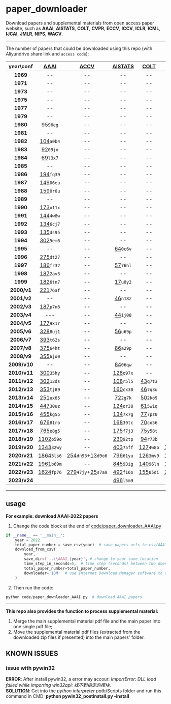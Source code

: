 # paper_downloader

Download papers and supplemental materials from open access paper website, such as **AAAI**, **AISTATS**, **COLT**, **CVPR**, **ECCV**, **ICCV**, **ICLR**, **ICML**, **IJCAI**, **JMLR**, **NIPS**, **WACV**.   

---

The number of papers that could be downloaded using this repo (with Aliyundrive share link and `access code`):



<sub>
<sup>

|  year\conf   | [AAAI](https://www.aaai.org/Library/AAAI/aaai-library.php) |                                [ACCV](https://openaccess.thecvf.com/ACCV2020)                                |          [AISTATS](https://www.aistats.org/)           |      [COLT](http://learningtheory.org/colt2020/)       |                                  [CVPR](http://openaccess.thecvf.com/menu.py)                                  |                                    [ECCV](https://www.ecva.net/papers.php)                                    |                                  [ICCV](http://openaccess.thecvf.com/menu.py)                                  |                    [ICLR](https://iclr.cc/)                    |                [ICML](https://icml.cc/)                 |            [IJCAI](https://www.ijcai.org/)             | [JMLR](http://www.jmlr.org/) |                [NIPS ](https://nips.cc/)                |                                     [WACV](http://wacv2021.thecvf.com/)                                      |
|:------------:|:----------------------------------------------------------:|:------------------------------------------------------------------------------------------------------------:|:------------------------------------------------------:|:------------------------------------------------------:|:--------------------------------------------------------------------------------------------------------------:|:-------------------------------------------------------------------------------------------------------------:|:--------------------------------------------------------------------------------------------------------------:|:--------------------------------------------------------------:|:-------------------------------------------------------:|:------------------------------------------------------:|:----------------------------:|:-------------------------------------------------------:|:------------------------------------------------------------------------------------------------------------:|
|   **1969**   |                             --                             |                                                      --                                                      |                           --                           |                           --                           |                                                       --                                                       |                                                      --                                                       |                                                       --                                                       |                               --                               |                           --                            | [64](https://www.aliyundrive.com/s/zuh3NusyStr)`k7q9`  |              --              |                           --                            |                                                      --                                                      |
|   **1971**   |                             --                             |                                                      --                                                      |                           --                           |                           --                           |                                                       --                                                       |                                                      --                                                       |                                                       --                                                       |                               --                               |                           --                            | [66](https://www.aliyundrive.com/s/eZ2ZvoaPUFA)`3rm0`  |              --              |                           --                            |                                                      --                                                      |
|   **1973**   |                             --                             |                                                      --                                                      |                           --                           |                           --                           |                                                       --                                                       |                                                      --                                                       |                                                       --                                                       |                               --                               |                           --                            | [85](https://www.aliyundrive.com/s/biYpv2rrPcg)`e5c8`  |              --              |                           --                            |                                                      --                                                      |
|   **1975**   |                             --                             |                                                      --                                                      |                           --                           |                           --                           |                                                       --                                                       |                                                      --                                                       |                                                       --                                                       |                               --                               |                           --                            | [146](https://www.aliyundrive.com/s/9Sk59uNWZzt)`cu41` |              --              |                           --                            |                                                      --                                                      |
|   **1977**   |                             --                             |                                                      --                                                      |                           --                           |                           --                           |                                                       --                                                       |                                                      --                                                       |                                                       --                                                       |                               --                               |                           --                            | [251](https://www.aliyundrive.com/s/5vnzDhK7whY)`57ir` |              --              |                           --                            |                                                      --                                                      |
|   **1979**   |                             --                             |                                                      --                                                      |                           --                           |                           --                           |                                                       --                                                       |                                                      --                                                       |                                                       --                                                       |                               --                               |                           --                            | [12](https://www.aliyundrive.com/s/BUjYhaMGj2G)`h39s`  |              --              |                           --                            |                                                      --                                                      |
|   **1980**   |   [95](https://www.aliyundrive.com/s/ucngMrKSTmi)`96eg`    |                                                      --                                                      |                           --                           |                           --                           |                                                       --                                                       |                                                      --                                                       |                                                       --                                                       |                               --                               |                           --                            |                           --                           |              --              |                           --                            |                                                      --                                                      |
|   **1981**   |                             --                             |                                                      --                                                      |                           --                           |                           --                           |                                                       --                                                       |                                                      --                                                       |                                                       --                                                       |                               --                               |                           --                            | [108](https://www.aliyundrive.com/s/aL1HS9GEByk)`rp93` |              --              |                           --                            |                                                      --                                                      |
|   **1982**   |   [104](https://www.aliyundrive.com/s/HmERMfhr7uC)`a0b4`   |                                                      --                                                      |                           --                           |                           --                           |                                                       --                                                       |                                                      --                                                       |                                                       --                                                       |                               --                               |                           --                            |                           --                           |              --              |                           --                            |                                                      --                                                      |
|   **1983**   |   [92](https://www.aliyundrive.com/s/L3GfxhEqyWg)`09jo`    |                                                      --                                                      |                           --                           |                           --                           |                                                       --                                                       |                                                      --                                                       |                                                       --                                                       |                               --                               |                           --                            | [237](https://www.aliyundrive.com/s/2LMD4L8xGei)`6e5o` |              --              |                           --                            |                                                      --                                                      |
|   **1984**   |   [69](https://www.aliyundrive.com/s/hxfPBrSZrWB)`l3x7`    |                                                      --                                                      |                           --                           |                           --                           |                                                       --                                                       |                                                      --                                                       |                                                       --                                                       |                               --                               |                           --                            |                           --                           |              --              |                           --                            |                                                      --                                                      |
|   **1985**   |                             --                             |                                                      --                                                      |                           --                           |                           --                           |                                                       --                                                       |                                                      --                                                       |                                                       --                                                       |                               --                               |                           --                            | [259](https://www.aliyundrive.com/s/3mPugH2sWSu)`2d7f` |              --              |                           --                            |                                                      --                                                      |
|   **1986**   |   [194](https://www.aliyundrive.com/s/brFLqdnYb6R)`fq39`   |                                                      --                                                      |                           --                           |                           --                           |                                                       --                                                       |                                                      --                                                       |                                                       --                                                       |                               --                               |                           --                            |                           --                           |              --              |                           --                            |                                                      --                                                      |
|   **1987**   |   [149](https://www.aliyundrive.com/s/ydiSapgTKr4)`06eu`   |                                                      --                                                      |                           --                           |                           --                           |                                                       --                                                       |                                                      --                                                       |                                                       --                                                       |                               --                               |                           --                            | [246](https://www.aliyundrive.com/s/jmZXTZqNcLd)`5r7l` |              --              |  [90](https://www.aliyundrive.com/s/5DNYvLAmUd7)`bn63`  |                                                      --                                                      |
|   **1988**   |   [159](https://www.aliyundrive.com/s/vJpNpjJFY9N)`0r0u`   |                                                      --                                                      |                           --                           |                           --                           |                                                       --                                                       |                                                      --                                                       |                                                       --                                                       |                               --                               |                           --                            |                           --                           |              --              |  [94](https://www.aliyundrive.com/s/sF1AcmMoaLU)`u9f2`  |                                                      --                                                      |
|   **1989**   |                             --                             |                                                      --                                                      |                           --                           |                           --                           |                                                       --                                                       |                                                      --                                                       |                                                       --                                                       |                               --                               |                           --                            | [269](https://www.aliyundrive.com/s/d5ZVZn9q4gy)`13uo` |              --              | [101](https://www.aliyundrive.com/s/ksLw9zxHmcw)`19ia`  |                                                      --                                                      |
|   **1990**   |   [173](https://www.aliyundrive.com/s/FDTM6z4gSZo)`o11x`   |                                                      --                                                      |                           --                           |                           --                           |                                                       --                                                       |                             [49](https://www.aliyundrive.com/s/AP9JhEeFdWG)`3g9a`                             |                                                       --                                                       |                               --                               |                           --                            |                           --                           |              --              | [143](https://www.aliyundrive.com/s/ELRDoXyEoXg)`07ju`  |                                                      --                                                      |
|   **1991**   |   [144](https://www.aliyundrive.com/s/6NyzhGhDRjv)`4w8w`   |                                                      --                                                      |                           --                           |                           --                           |                                                       --                                                       |                                                      --                                                       |                                                       --                                                       |                               --                               |                           --                            | [192](https://www.aliyundrive.com/s/5cM5QkGy2ua)`br32` |              --              | [144](https://www.aliyundrive.com/s/usfuD3e63bn)`7f1w`  |                                                      --                                                      |
|   **1992**   |   [134](https://www.aliyundrive.com/s/nv41ZDL4cKq)`6cj7`   |                                                      --                                                      |                           --                           |                           --                           |                                                       --                                                       |                             [49](https://www.aliyundrive.com/s/K6nhk8aWs2m)`44sb`                             |                                                       --                                                       |                               --                               |                           --                            |                           --                           |              --              | [127](https://www.aliyundrive.com/s/f6cTMScVfrC)`0h3j`  |                                                      --                                                      |
|   **1993**   |   [135](https://www.aliyundrive.com/s/VMkfahY3z4Q)`ds95`   |                                                      --                                                      |                           --                           |                           --                           |                                                       --                                                       |                                                      --                                                       |                                                       --                                                       |                               --                               |                           --                            | [138](https://www.aliyundrive.com/s/m8Uv5JQ5R8t)`j45k` |              --              | [158](https://www.aliyundrive.com/s/ZxC4LR3GKGa)`na33`  |                                                      --                                                      |
|   **1994**   |   [302](https://www.aliyundrive.com/s/h7FrnxkkzNT)`5em6`   |                                                      --                                                      |                           --                           |                           --                           |                                                       --                                                       |                             [98](https://www.aliyundrive.com/s/jEV6kodj623)`e03w`                             |                                                       --                                                       |                               --                               |                           --                            |                           --                           |              --              | [140](https://www.aliyundrive.com/s/LP8uiDVvV5T)`6gk8`  |                                                      --                                                      |
|   **1995**   |                             --                             |                                                      --                                                      | [64](https://www.aliyundrive.com/s/mvQXAvUARiz)`0c6v`  |                           --                           |                                                       --                                                       |                                                      --                                                       |                                                       --                                                       |                               --                               |                           --                            | [282](https://www.aliyundrive.com/s/HodrPavrxes)`wn33` |              --              | [152](https://www.aliyundrive.com/s/zme7u9uMNXY)`01ux`  |                                                      --                                                      |
|   **1996**   |   [275](https://www.aliyundrive.com/s/RXkLuHGGAit)`dt27`   |                                                      --                                                      |                           --                           |                           --                           |                                                       --                                                       |                             [98](https://www.aliyundrive.com/s/a6zD3jMvonw)`cd27`                             |                                                       --                                                       |                               --                               |                           --                            |                           --                           |              --              | [152](https://www.aliyundrive.com/s/JYrtDZqgkuo)`21co`  |                                                      --                                                      |
|   **1997**   |   [186](https://www.aliyundrive.com/s/dZHNjnKZoMo)`fr32`   |                                                      --                                                      | [57](https://www.aliyundrive.com/s/9tUMUZgQopt)`76hl`  |                           --                           |                                                       --                                                       |                                                      --                                                       |                                                       --                                                       |                               --                               |                           --                            | [180](https://www.aliyundrive.com/s/eNd7odmRfkc)`20co` |              --              | [150](https://www.aliyundrive.com/s/H3191Qwrkdq)`c2a3`  |                                                      --                                                      |
|   **1998**   |   [187](https://www.aliyundrive.com/s/RUE94cQpVci)`2av3`   |                                                      --                                                      |                           --                           |                           --                           |                                                       --                                                       |                             [98](https://www.aliyundrive.com/s/D1ZEcgX8sYy)`s2d9`                             |                                                       --                                                       |                               --                               |                           --                            |                           --                           |              --              | [151](https://www.aliyundrive.com/s/2gEXxeLZ6T6)`4s6l`  |                                                      --                                                      |
|   **1999**   |   [182](https://www.aliyundrive.com/s/ZpFb8BgPWiM)`6tn7`   |                                                      --                                                      | [17](https://www.aliyundrive.com/s/URB9zhmppsG)`u0y2`  |                           --                           |                                                       --                                                       |                                                      --                                                       |                                                       --                                                       |                               --                               |                           --                            | [204](https://www.aliyundrive.com/s/rLhMqrAqYLT)`fd92` |              --              | [150](https://www.aliyundrive.com/s/Rq3q6hvaPnU)`w0u4`  |                                                      --                                                      |
| **2000/v1**  |   [221](https://www.aliyundrive.com/s/GRK2iLti8Yu)`76af`   |                                                      --                                                      |                           --                           |                           --                           |                                                       --                                                       |                             [98](https://www.aliyundrive.com/s/TbpdshcNWKd)`b8e3`                             |                                                       --                                                       |                               --                               |                           --                            |                           --                           |              11              | [152](https://www.aliyundrive.com/s/dHcegA3jqgJ)`03sa`  |                                                      --                                                      |
| **2001/v2**  |                             --                             |                                                      --                                                      | [46](https://www.aliyundrive.com/s/oZMvvhMAgvF)`n18z`  |                           --                           |                                                       --                                                       |                                                      --                                                       |                                                       --                                                       |                               --                               |                           --                            | [17](https://www.aliyundrive.com/s/WuAWKzhiFzQ)`6y5x`  |              31              | [197](https://www.aliyundrive.com/s/VimgHn1u1dr)`7ws5`  |                                                      --                                                      |
| **2002/v3**  |   [187](https://www.aliyundrive.com/s/1yd5YTB4KwH)`p7n6`   |                                                      --                                                      |                           --                           |                           --                           |                                                       --                                                       |                            [196](https://www.aliyundrive.com/s/ojbdr5c3rBp)`9z7z`                             |                                                       --                                                       |                               --                               |                           --                            |                           --                           |              59              | [207](https://www.aliyundrive.com/s/S8r1NHsGsnb)`kx75`  |                                                      --                                                      |
| **2003/v4**  |                            ---                             |                                                      --                                                      | [44](https://www.aliyundrive.com/s/5tHCAA26Nrw)`ij08`  |                           --                           |                                                       --                                                       |                                                      --                                                       |                                                       --                                                       |                               --                               | [121](https://www.aliyundrive.com/s/7JtoNSJxwnS)`40ox`  | [297](https://www.aliyundrive.com/s/ht5y2L33nex)`t0y9` |              59              | [198](https://www.aliyundrive.com/s/Cv1Eu2YKBs9)`96nm`  |                                                      --                                                      |
| **2004/v5**  |   [177](https://www.aliyundrive.com/s/w4fGhknNQjH)`9x1r`   |                                                      --                                                      |                           --                           |                           --                           |                                                       --                                                       |                            [190](https://www.aliyundrive.com/s/E96sCpzyU2n)`se18`                             |                                                       --                                                       |                               --                               | [118](https://www.aliyundrive.com/s/VpjT8ettEhN)`gb20`  |                           --                           |              56              | [207](https://www.aliyundrive.com/s/9UJb7CFjwvu)`2p0q`  |                                                      --                                                      |
| **2005/v6**  |   [328](https://www.aliyundrive.com/s/Ag2i6Ga1YLC)`8uj1`   |                                                      --                                                      | [56](https://www.aliyundrive.com/s/UTgMLtVBx5e)`u69p`  |                           --                           |                                                       --                                                       |                                                      --                                                       |                                                       --                                                       |                               --                               | [133](https://www.aliyundrive.com/s/s86H2a3dNjW)`70ov`  | [350](https://www.aliyundrive.com/s/T76xYMkGHT3)`4jv4` |              73              | [207](https://www.aliyundrive.com/s/HH7HcasRLW9)`82js`  |                                                      --                                                      |
| **2006/v7**  |   [393](https://www.aliyundrive.com/s/ZMooJjNkFCU)`t62s`   |                                                      --                                                      |                           --                           |                           --                           |                                                       --                                                       | [192](https://www.aliyundrive.com/s/M9tpVFyuSBo)`c62r`+[11](https://www.aliyundrive.com/s/bgoiZKmjPhZ)`1fd6`  |                                                       --                                                       |                               --                               |                           --                            |                           --                           |             100              | [204](https://www.aliyundrive.com/s/yYQ3NGgWJUk)`fg89`  |                                                      --                                                      |
| **2007/v8**  |   [375](https://www.aliyundrive.com/s/uC4woGyfRmE)`64ht`   |                                                      --                                                      | [86](https://www.aliyundrive.com/s/gVxvyqbnZwZ)`a29p`  |                           --                           |                                                       --                                                       |                                                      --                                                       |                                                       --                                                       |                               --                               | [150](https://www.aliyundrive.com/s/WDmapmGxV3T)`nr15`  | [478](https://www.aliyundrive.com/s/KDGEbDbHsjV)`dk01` |              91              | [217](https://www.aliyundrive.com/s/cFWEprBKCsM)`84qr`  |                                                      --                                                      |
| **2008/v9**  |   [355](https://www.aliyundrive.com/s/piX8Wk3RcMf)`6jo0`   |                                                      --                                                      |                           --                           |                           --                           |                                                       --                                                       |                            [196](https://www.aliyundrive.com/s/99yUjpSN5px)`nj39`                             |                                                       --                                                       |                               --                               | [158](https://www.aliyundrive.com/s/GapcdvLdaA1)`8u3z`  |                           --                           |              97              | [250](https://www.aliyundrive.com/s/3XoQyAEa4M6)`6h0d`  |                                                      --                                                      |
| **2009/v10** |                             --                             |                                                      --                                                      | [84](https://www.aliyundrive.com/s/4XbB2Y3P8bJ)`06qw`  |                           --                           |                                                       --                                                       |                                                      --                                                       |                                                       --                                                       |                               --                               | [160](https://www.aliyundrive.com/s/UQuUgxHfxAa)`k6q6`  | [342](https://www.aliyundrive.com/s/YtUL2dE3Pss)`hj65` |             100              | [262](https://www.aliyundrive.com/s/pqPFSt6Eats)`u1f7`  |                                                      --                                                      |
| **2010/v11** |   [300](https://www.aliyundrive.com/s/HLeAtNLdzu6)`35hy`   |                                                      --                                                      | [126](https://www.aliyundrive.com/s/FVDVv7C48mF)`o97x` |                           --                           |                                                       --                                                       | [286](https://www.aliyundrive.com/s/sQxW9b7AcZv)`9oc6`+[63](https://www.aliyundrive.com/s/4sox6ZJEfKM)`v46j`  |                                                       --                                                       |                               --                               | [159](https://www.aliyundrive.com/s/fgufZf9h6hc)`fj95`  |                           --                           |             118              | [292](https://www.aliyundrive.com/s/coAVaBQstd2)`6eg8`  |                                                      --                                                      |
| **2011/v12** |   [302](https://www.aliyundrive.com/s/fLr3uuh922J)`13ds`   |                                                      --                                                      | [108](https://www.aliyundrive.com/s/aMRedWxCu7m)`r5l5` | [43](https://www.aliyundrive.com/s/ncfnGuNQZrv)`q7t3`  |                                                       --                                                       |                                                      --                                                       |                                                       --                                                       |                               --                               | [153](https://www.aliyundrive.com/s/e1q8DChRKXv)`4m6s`  | [490](https://www.aliyundrive.com/s/aZsGVijAhBs)`75rn` |             105              | [306](https://www.aliyundrive.com/s/qs2PmSyNwkd)`u45e`  |                                                      --                                                      |
| **2012/v13** |   [353](https://www.aliyundrive.com/s/zgraw9Y4E2g)`tj89`   |                                                      --                                                      | [160](https://www.aliyundrive.com/s/YyGqQAwXPJN)`cx30` | [46](https://www.aliyundrive.com/s/j7PByTokQ8f)`7q3u`  |                                                       --                                                       | [329](https://www.aliyundrive.com/s/gnvZDXDK9Vx)`ch99`+[147](https://www.aliyundrive.com/s/4DER51FLd8i)`y29z` |                                                       --                                                       |                               --                               | [243](https://www.aliyundrive.com/s/mTuD46mZDgQ)`jc31`  |                           --                           |             119              | [368](https://www.aliyundrive.com/s/cALrytD9W8r)`ve68`  |                                                      --                                                      |
| **2013/v14** |   [251](https://www.aliyundrive.com/s/uEsGwUtaVuw)`ux65`   |                                                      --                                                      | [72](https://www.aliyundrive.com/s/1M5sDSD52Wj)`2g7k`  | [50](https://www.aliyundrive.com/s/8YSQV9deAbp)`2ko9`  | [471](https://www.aliyundrive.com/s/ZFvga9JZ5aY)`5p0q`+[156](https://www.aliyundrive.com/s/3qCfRYPorxH)`03gc`  |                                                      --                                                       | [455](https://www.aliyundrive.com/s/6iS2nMBGxDy)`36zv`+[142](https://www.aliyundrive.com/s/zT6JfbJkYcc)`3yf7`  |                               --                               | [283](https://www.aliyundrive.com/s/CqSFjjweYiT)`31is`  | [496](https://www.aliyundrive.com/s/aLBPRHTNWqy)`2x7z` |              84              | [360](https://www.aliyundrive.com/s/haGfbpktpaW)`89ya`  |                                                      --                                                      |
| **2014/v15** |   [447](https://www.aliyundrive.com/s/4saVUsEdWNm)`30uz`   |                                                      --                                                      | [124](https://www.aliyundrive.com/s/XTWqdLKiTfW)`or38` | [61](https://www.aliyundrive.com/s/QzvEVWG28k2)`5w1q`  | [545](https://www.aliyundrive.com/s/nZw8GkTNm7Z)`qn61`+[125](https://www.aliyundrive.com/s/shmXvFxgzAu)`3iu7`  | [334](https://www.aliyundrive.com/s/WUCcJ1BM15s)`z6i7`+[158](https://www.aliyundrive.com/s/thK3gWNxWwb)`32vd` |                                                       --                                                       |     [35](https://www.aliyundrive.com/s/Rx3KszBohbJ)`ye89`      | [310](https://www.aliyundrive.com/s/hyN2of8XFKv)`5n0g`  |                           --                           |             120              | [411](https://www.aliyundrive.com/s/purAMn8ZscL)`e42c`  |                                                      --                                                      |
| **2015/v16** |   [455](https://www.aliyundrive.com/s/WfxDhR4zD9C)`kg55`   |                                                      --                                                      | [134](https://www.aliyundrive.com/s/23J515VMueH)`7x7g` | [77](https://www.aliyundrive.com/s/SPm2AXAkEkW)`7pz0`  | [602](https://www.aliyundrive.com/s/3oYNBnYPbBn)`h47q`+[133](https://www.aliyundrive.com/s/JDrzU7rTeyX)`6v0b`  |                                                      --                                                       | [526](https://www.aliyundrive.com/s/H4iV6hh4cKF)`7ch1`+[133](https://www.aliyundrive.com/s/WsPBC3QcSDd)`nn60`  |     [42](https://www.aliyundrive.com/s/sQRzxkhXMgr)`ge87`      | [270](https://www.aliyundrive.com/s/bALyGVbaPrq)`4ph9`  | [656](https://www.aliyundrive.com/s/sjk52uhh6z5)`6qi8` |             118              | [403](https://www.aliyundrive.com/s/zSfqeYZBzj5)`90iv`  |                                                      --                                                      |
| **2016/v17** |   [676](https://www.aliyundrive.com/s/yfKsStAyCRi)`81ro`   |                                                      --                                                      | [168](https://www.aliyundrive.com/s/GYu7KgVapLp)`39tc` | [70](https://www.aliyundrive.com/s/JiQHc2ZUVBq)`co56`  | [643](https://www.aliyundrive.com/s/B3Zvn2Nt1UA)`4y4v`+[194](https://www.aliyundrive.com/s/fyfGjJG2sEM)`91jc`  | [372](https://www.aliyundrive.com/s/6CjxyBkxHmo)`98bu`+[132](https://www.aliyundrive.com/s/CK2xDhP6Szs)`5lj6` |                                                       --                                                       |     [80](https://www.aliyundrive.com/s/Jc1BAK8yoJF)`xm36`      | [322](https://www.aliyundrive.com/s/td7EcMjZZC6)`3xk7`  | [658](https://www.aliyundrive.com/s/RipXhNTWTYi)`y6c2` |             236              | [568](https://www.aliyundrive.com/s/qRkQaPezBTi)`c4i3`  |                                                      --                                                      |
| **2017/v18** |   [765](https://www.aliyundrive.com/s/mEDkFfBPD5t)`e8g5`   |                                                      --                                                      | [175](https://www.aliyundrive.com/s/YUKXZLnJWU2)`f7j3` | [75](https://www.aliyundrive.com/s/Vti9iW5ABAn)`y58t`  | [783](https://www.aliyundrive.com/s/P1fvRxhYWhm)`o7u3`+[281](https://www.aliyundrive.com/s/Spzo64gQWo6)`f9m4`  |                                                      --                                                       | [621](https://www.aliyundrive.com/s/Zywc47GXFN4)`67ex`+[353](https://www.aliyundrive.com/s/CoewGg9hZ17)`mf98`  |     [198](https://www.aliyundrive.com/s/g32GekEEwFn)`04ef`     | [434](https://www.aliyundrive.com/s/C3MnbqNKqzM)`57ta`  | [781](https://www.aliyundrive.com/s/f7tdcxbwhEN)`86tj` |             234              | [679](https://www.aliyundrive.com/s/pNAscDatMQn)`23ow`  |                                                      --                                                      |
| **2018/v19** |  [1102](https://www.aliyundrive.com/s/5uqJ71gzsA9)`o59o`   |                                                      --                                                      | [230](https://www.aliyundrive.com/s/CTWkFVacAfa)`92tp` | [94](https://www.aliyundrive.com/s/vd5zhFzSHC4)`r73b`  | [979](https://www.aliyundrive.com/s/bCJyha5WP85)`44nq`+[346](https://www.aliyundrive.com/s/CrqwcjJ8h5f)`1ko7`  | [732](https://www.aliyundrive.com/s/xSmCuJCsgE2)`wx36`+[262](https://www.aliyundrive.com/s/jo6GVjCXtjD)`cz93` |                                                       --                                                       |     [336](https://www.aliyundrive.com/s/Vuf7SFvKtQr)`5xy1`     | [466](https://www.aliyundrive.com/s/oUC4wr8sWRH)`g22k`  | [870](https://www.aliyundrive.com/s/Nhv6oJ7duEM)`ln97` |              84              | [1009](https://www.aliyundrive.com/s/xumgfcZj4y2)`tr02` |                                                      --                                                      |
| **2019/v20** |  [1343](https://www.aliyundrive.com/s/sEBwDAEuonf)`32wy`   |                                                      --                                                      | [403](https://www.aliyundrive.com/s/vzJufmrtjRU)`75ff` | [127](https://www.aliyundrive.com/s/haDAD8WtUtL)`4w8o` | [1294](https://www.aliyundrive.com/s/S6FALBLQQdh)`qw21`+[612](https://www.aliyundrive.com/s/xrPH8dgkedw)`or30` |                                                      --                                                       | [1075](https://www.aliyundrive.com/s/PECSQk7zjoY)`u6x0`+[498](https://www.aliyundrive.com/s/SaUUFS5NTE6)`pj73` |     [502](https://www.aliyundrive.com/s/WUSXJ7bPGvt)`1yq9`     | [773](https://www.aliyundrive.com/s/gRtXCoMvsZK)`1f6o`  | [964](https://www.aliyundrive.com/s/gFupMPknofE)`53qg` |             184              | [1428](https://www.aliyundrive.com/s/aP2E76bPB2Q)`71lq` |                                                      --                                                      |
| **2020/v21** |  [1864](https://www.aliyundrive.com/s/kbWKUpHGR3k)`5ls6`   | [254](https://www.aliyundrive.com/s/Dt2ErKCmePQ)`dn93`+[13](https://www.aliyundrive.com/s/AhGvgotrMUv)`d9o6` | [796](https://www.aliyundrive.com/s/iQ4AWTHG4bk)`61yu` | [126](https://www.aliyundrive.com/s/apP8KUFLPe4)`3mv9` | [1467](https://www.aliyundrive.com/s/eJF4BTFzFJq)`y89b`+[517](https://www.aliyundrive.com/s/5wk7Mjo9XyU)`0fz9` |                            [1358](https://www.aliyundrive.com/s/EYyjxRmmg8d)`a5i0`                            |                                                       --                                                       |     [687](https://www.aliyundrive.com/s/cVRD5Bu2SgN)`4x1c`     | [1084](https://www.aliyundrive.com/s/BHqtEbi6Dix)`5yw0` | [776](https://www.aliyundrive.com/s/vMZpsjCbWMV)`4xq3` |             254              | [1899](https://www.aliyundrive.com/s/GEMFqxKeHWu)`3g3d` | [378](https://www.aliyundrive.com/s/gfFKwcKrCP1)`l1m8`+[24](https://www.aliyundrive.com/s/2uCW6cq9WHk)`me08` |
| **2021/v22** |  [1961](https://www.aliyundrive.com/s/cdeGciNZch8)`b69m`   |                                                      --                                                      | [845](https://www.aliyundrive.com/s/3hbAhxYFHER)`93ig` | [140](https://www.aliyundrive.com/s/gwhdNT1vGDD)`96ln` | [1660](https://www.aliyundrive.com/s/X4vWyxJDPSt)`kq10`+[517](https://www.aliyundrive.com/s/ziBfXVKPXSY)`le14` |                                                      --                                                       | [1612](https://www.aliyundrive.com/s/ME21PfkyAec)`99uu`+[465](https://www.aliyundrive.com/s/ZahPmXSn9an)`16es` |     [860](https://www.aliyundrive.com/s/wGos6n5R93v)`ef43`     | [1183](https://www.aliyundrive.com/s/SYTtH38GiVS)`g8b1` | [723](https://www.aliyundrive.com/s/io3sAjsN5pw)`40is` |             290              | [2334](https://www.aliyundrive.com/s/13sHmhuEdxA)`v6g1` | [406](https://www.aliyundrive.com/s/kTwfaX9tren)`1id9`+[23](https://www.aliyundrive.com/s/7Joy4svvUfy)`90rl` |
| **2022/v23** |  [1624](https://www.aliyundrive.com/s/ePXvUw4VFdQ)`fp76`   | [279](https://www.aliyundrive.com/s/zCCTJMPrfSr)`47jy`+[25](https://www.aliyundrive.com/s/f4kdMXixwJL)`s7a9` | [492](https://www.aliyundrive.com/s/xj2fRMwZxfC)`f16o` | [155](https://www.aliyundrive.com/s/wFJtJLFmhj7)`85di` | [2077](https://www.aliyundrive.com/s/Q8DG9dKbx6S)`i16a`+[562](https://www.aliyundrive.com/s/f9Zx3hFFyq4)`11kj` |                            [1645](https://www.aliyundrive.com/s/dv4fhuueRHs)`6d7j`                            |                                                       --                                                       | [54+176+865](https://www.aliyundrive.com/s/gfANcdbM9TC)`b1l3`  | [1234](https://www.aliyundrive.com/s/eopQ5H8Hz2a)`81ov` | [862](https://www.aliyundrive.com/s/DBVKNsqN2UZ)`ea46` |             351              | [2673](https://www.aliyundrive.com/s/VFLmfnzSAsA)`eh49` | [406](https://www.aliyundrive.com/s/xRhdpencLQU)`ab53`+[80](https://www.aliyundrive.com/s/JCCcQXij7WX)`q6d2` |
| **2023/v24** |                                                            |                                                                                                              | [496](https://www.aliyundrive.com/s/CD3Kz9cxu1U)`l5m9` |                                                        |                                            [2358](./sharelinks.md)                                             |                                                                                                               |                                                                                                                | [90+284+1205](https://www.aliyundrive.com/s/PZ1Wann4B8A)`29sf` |                                                         |                                                        |                              |                                                         | [639](https://www.aliyundrive.com/s/fP52KxJEUE5)`mo78`+[74](https://www.aliyundrive.com/s/XZG992JqQfn)`nj80` |

</sup>
</sub>

<!--| **2023/v24** |                                                              |                                                                                                                   |                                                             |                                                             |                                                                                                                     |                                                                                                                    |                                                                                                                     |                                                                    |                                                              |                                                             |                              |                                                              |                                                                                                                   |-->

****
## usage
**For example: download AAAI-2022 papers**
1. Change the code block at the end of [code/paper_downloader_AAAI.py](https://github.com/SilenceEagle/paper_downloader/blob/2dbe66d645dcde89fbad5a1423c270f9f47b4528/code/paper_downloader_AAAI.py#L247)
```python
if __name__ == '__main__':
    year = 2022
    total_paper_number = save_csv(year)  # save papers urls to csv/AAAI_2022.csv
    download_from_csv(
        year, 
        save_dir=f'..\\AAAI_{year}', # change to your save location
        time_step_in_seconds=5,  # time step (seconds) between two downloading requests
        total_paper_number=total_paper_number,
        downloader='IDM'  # use Internet Download Manager software to download papers
    )
```

2. Then run the code:
```python
python code/paper_downloader_AAAI.py  # download AAAI papers
```

****

**This repo also provides the function to process supplemental material:**
1. Merge the main supplemental material pdf file and the main paper into one single pdf file;
2. Move the supplemental material pdf files (extracted from the downloaded zip files if presented) into the main papers' folder.

## KNOWN ISSUES

### issue with pywin32

**ERROR**: After install pywin32, a error may accour: *ImportError: DLL load failed while importing win32api: 找不到指定的模块*.    
**[SOLUTION](https://blog.csdn.net/ljr_123/article/details/104693372)**: Get into the *python interpreter path*/Scripts folder and run this command in CMD: **python pywin32_postinstall.py -install**
